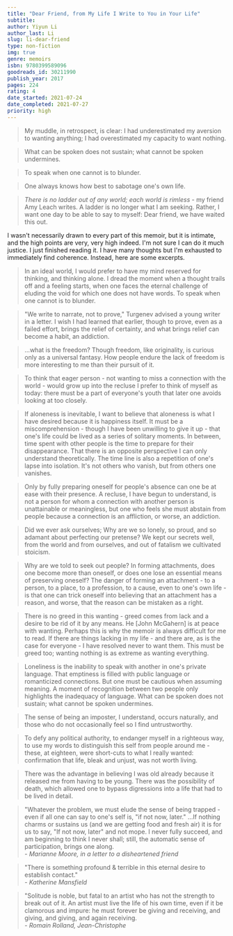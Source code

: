 ```yaml
---
title: "Dear Friend, from My Life I Write to You in Your Life"
subtitle: 
author: Yiyun Li
author_last: Li
slug: li-dear-friend
type: non-fiction
img: true
genre: memoirs
isbn: 9780399589096
goodreads_id: 30211990
publish_year: 2017
pages: 224
rating: 4
date_started: 2021-07-24
date_completed: 2021-07-27
priority: high
---
```


> My muddle, in retrospect, is clear: I had underestimated my aversion to wanting anything; I had overestimated my capacity to want nothing.

> What can be spoken does not sustain; what cannot be spoken undermines.

> To speak when one cannot is to blunder.

> One always knows how best to sabotage one's own life.

> *There is no ladder out of any world; each world is rimless* - my friend Amy Leach writes. A ladder is no longer what I am seeking. Rather, I want one day to be able to say to myself: Dear friend, we have waited this out.

I wasn't necessarily drawn to every part of this memoir, but it is intimate, and the high points are very, very high indeed. I'm not sure I can do it much justice. I just finished reading it. I have many thoughts but I'm exhausted to immediately find coherence. Instead, here are some excerpts.

> In an ideal world, I would prefer to have my mind reserved for thinking, and thinking alone. I dread the moment when a thought trails off and a feeling starts, when one faces the eternal challenge of eluding the void for which one does not have words. To speak when one cannot is to blunder.

> "We write to narrate, not to prove," Turgenev advised a young writer in a letter. I wish I had learned that earlier, though to prove, even as a failed effort, brings the relief of certainty, and what brings relief can become a habit, an addiction.

> ...what is the freedom? Though freedom, like originality, is curious only as a universal fantasy. How people endure the lack of freedom is more interesting to me than their pursuit of it.

> To think that eager person - not wanting to miss a connection with the world - would grow up into the recluse I prefer to think of myself as today: there must be a part of everyone's youth that later one avoids looking at too closely.

> If aloneness is inevitable, I want to believe that aloneness is what I have desired because it is happiness itself. It must be a miscomprehension - though I have been unwilling to give it up - that one's life could be lived as a series of solitary moments. In between, time spent with other people is the time to prepare for their disappearance. That there is an opposite perspective I can only understand theoretically. The time line is also a repetition of one's lapse into isolation. It's not others who vanish, but from others one vanishes.

> Only by fully preparing oneself for people's absence can one be at ease with their presence. A recluse, I have begun to understand, is not a person for whom a connection with another person is unattainable or meaningless, but one who feels she must abstain from people because a connection is an affliction, or worse, an addiction.

> Did we ever ask ourselves; Why are we so lonely, so proud, and so adamant about perfecting our pretense? We kept our secrets well, from the world and from ourselves, and out of fatalism we cultivated stoicism.

> Why are we told to seek out people? In forming attachments, does one become more than oneself, or does one lose an essential means of preserving oneself? The danger of forming an attachment - to a person, to a place, to a profession, to a cause, even to one's own life - is that one can trick oneself into believing that an attachment has a reason, and worse, that the reason can be mistaken as a right.

> There is no greed in this wanting - greed comes from lack and a desire to be rid of it by any means. He [John McGahern] is at peace with wanting. Perhaps this is why the memoir is always difficult for me to read. If there are things lacking in my life - and there are, as is the case for everyone - I have resolved never to want them. This must be greed too; wanting nothing is as extreme as wanting everything.

> Loneliness is the inability to speak with another in one's private language. That emptiness is filled with public language or romanticized connections. But one must be cautious when assuming meaning. A moment of recognition between two people only highlights the inadequacy of language. What can be spoken does not sustain; what cannot be spoken undermines.

> The sense of being an imposter, I understand, occurs naturally, and those who do not occasionally feel so I find untrustworthy.

> To defy any political authority, to endanger myself in a righteous way, to use my words to distinguish this self from people around me - these, at eighteen, were short-cuts to what I really wanted: confirmation that life, bleak and unjust, was not worth living.

> There was the advantage in believing I was old already because it released me from having to be young. There was the possibility of death, which allowed one to bypass digressions into a life that had to be lived in detail.

> "Whatever the problem, we must elude the sense of being trapped - even if all one can say to one's self is, "if not now, later." ...If nothing charms or sustains us (and we are getting food and fresh air) it is for us to say, "If not now, later" and not mope. I never fully succeed, and am beginning to think I never shall; still, the automatic sense of participation, brings one along.  
> <cite>- Marianne Moore, in a letter to a disheartened friend</cite>

> "There is something profound & terrible in this eternal desire to establish contact."  
> <cite>- Katherine Mansfield</cite>

> "Solitude is noble, but fatal to an artist who has not the strength to break out of it. An artist must live the life of his own time, even if it be clamorous and impure: he must forever be giving and receiving, and giving, and giving, and again receiving.  
> <cite>- Romain Rolland, Jean-Christophe</cite>